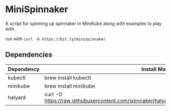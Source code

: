 # MiniSpinnaker

A script for spinning up spinnaker in MiniKube along with examples to play with.

run with `curl -O https://bit.ly/minispinnaker`

## Dependencies

Dependency | Install Mac
---------- | ----------- 
kubectl    | brew install kubectl
minikube   | brew install minikube
halyard    | curl -O https://raw.githubusercontent.com/spinnaker/halyard/master/install/macos/InstallHalyard.sh